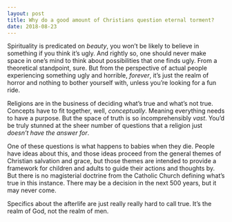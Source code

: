 ```yaml
---
layout: post
title: Why do a good amount of Christians question eternal torment?
date: 2018-08-23
---
```


<p>Spirituality is predicated on <i>beauty</i>, you won’t be likely to believe in something if you think it’s ugly. And rightly so, one should never make space in one’s mind to think about possibilities that one finds ugly. From a theoretical standpoint, sure. But from the perspective of actual people experiencing something ugly and horrible, <i>forever</i>, it’s just the realm of horror and nothing to bother yourself with, unless you’re looking for a fun ride.</p><p>Religions are in the business of deciding what’s true and what’s not true. Concepts have to fit together, well, <i>conceptually</i>. Meaning everything needs to have a purpose. But the space of truth is so incomprehensibly <i>vast</i>. You’d be truly stunned at the sheer number of questions that a religion just <i>doesn’t have the answer for</i>.</p><p>One of these questions is what happens to babies when they die. People have ideas about this, and those ideas proceed from the general themes of Christian salvation and grace, but those themes are intended to provide a framework for children and adults to guide their actions and thoughts by. But there is no magisterial doctrine from the Catholic Church defining what’s true in this instance. There may be a decision in the next 500 years, but it may never come.</p><p>Specifics about the afterlife are just really really hard to call true. It’s the realm of God, not the realm of men.</p>
